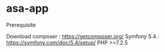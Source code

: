 # asa-app

Prerequisite

Download composer : https://getcomposer.org/
Symfony 5.4 : https://symfony.com/doc/5.4/setup/
PHP >=7.2.5
